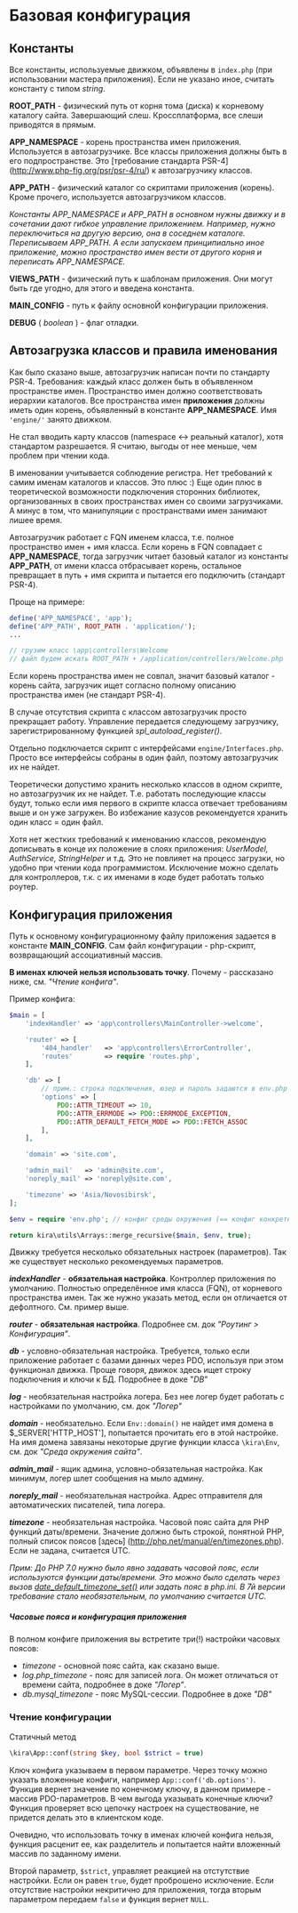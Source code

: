 # Базовая конфигурация

## Константы

Все константы, используемые движком, объявлены в `index.php` (при использовании мастера приложения). Если не указано иное, считать константу с типом *string*.

**ROOT_PATH** - физический путь от корня тома (диска) к корневому каталогу сайта. Завершающий слеш. Кроссплатформа, все слеши приводятся в прямым.

**APP_NAMESPACE** - корень пространства имен приложения. Используется в автозагрузчике. Все классы приложения должны быть в его подпространстве. Это [требование стандарта PSR-4] (http://www.php-fig.org/psr/psr-4/ru/) к автозагрузчику классов.

**APP_PATH** - физический каталог со скриптами приложения (корень). Кроме прочего, используется автозагрузчиком классов.

*Константы APP_NAMESPACE и APP_PATH в основном нужны движку и в сочетании дают гибкое управление приложением. Например, нужно переключиться на другую версию, она в соседнем каталоге. Переписываем APP_PATH. А если запускаем принципиально иное приложение, можно пространство имен вести от другого корня и переписать APP_NAMESPACE.*

**VIEWS_PATH** - физический путь к шаблонам приложения. Они могут быть где угодно, для этого и введена константа.

**MAIN_CONFIG** - путь к файлу основноЙ конфигурации приложения.

**DEBUG** ( *boolean* ) - флаг отладки.

## Автозагрузка классов и правила именования

Как было сказано выше, автозагрузчик написан почти по стандарту PSR-4. Требования: каждый класс должен быть в объявленном пространстве имен. Пространство имен должно соответствовать иерархии каталогов. Все пространства имен **приложения** должны иметь один корень, объявленный в константе **APP_NAMESPACE**. Имя `'engine/'`  занято движком.

Не стал вводить карту классов (namespace <-> реальный каталог), хотя стандартом разрешается. Я считаю, выгоды от нее меньше, чем проблем при чтении кода.

В именовании учитывается соблюдение регистра. Нет требований к самим именам каталогов и классов. Это плюс :) Еще один плюс в теоретической возможности подключения сторонних библиотек, организованных в своих пространствах имен со своими загрузчиками. А минус в том, что манипуляции с пространствами имен занимают лишее время.

Автозагрузчик работает с FQN именем класса, т.е. полное пространство имен + имя класса. Если корень в FQN совпадает с **APP_NAMESPACE**, тогда загрузчик читает базовый каталог из константы **APP_PATH**, от имени класса отбрасывает корень, остальное превращает в путь + имя скрипта и пытается его подключить (стандарт PSR-4).

Проще на примере:

```PHP
define('APP_NAMESPACE', 'app');
define('APP_PATH', ROOT_PATH . 'application/');
...

// грузим класс \app\controllers\Welcome
// файл будем искать ROOT_PATH + /application/controllers/Welcome.php
```

Если корень пространства имен не совпал, значит базовый каталог - корень сайта, загрузчик ищет согласно полному описанию пространства имен (не стандарт PSR-4).

В случае отсутствия скрипта с классом автозагрузчик просто прекращает работу. Управление передается следующему загрузчику, зарегистрированному функцией *spl_autoload_register()*.

Отдельно подключается скрипт с интерфейсами `engine/Interfaces.php`. Просто все интерфейсы собраны в один файл, поэтому автозагрузчик их не найдет.

Теоретически допустимо хранить несколько классов в одном скрипте, но автозагрузчик их не найдет. Т.е. работать последующие классы будут, только если имя первого в скрипте класса отвечает требованиям выше и он уже загружен. Во избежание казусов рекомендуется хранить один класс = один файл.

Хотя нет жестких требований к именованию классов, рекомендую дописывать в конце их положение в слоях приложения: *UserModel, AuthService, StringHelper* и т.д. Это не повлияет на процесс загрузки, но удобно при чтении кода программистом. Исключение можно сделать для контроллеров, т.к. с их именами в коде будет работать только роутер.

## Конфигурация приложения

Путь к основному конфигурационному файлу приложения задается в константе **MAIN_CONFIG**. Сам файл конфигурации - php-скрипт, возвращающий ассоциативный массив.

**В именах ключей нельзя использовать точку**. Почему - рассказано ниже, см. *"Чтение конфига"*.

Пример конфига:
```PHP
$main = [
    'indexHandler' => 'app\controllers\MainController->welcome',

    'router' => [
        '404_handler'   => 'app\controllers\ErrorController',
        'routes'        => require 'routes.php',
    ],

    'db' => [
        // прим.: строка подключения, юзер и пароль задаются в env.php
        'options' => [
            PDO::ATTR_TIMEOUT => 10,
            PDO::ATTR_ERRMODE => PDO::ERRMODE_EXCEPTION,
            PDO::ATTR_DEFAULT_FETCH_MODE => PDO::FETCH_ASSOC
        ],
    ],

    'domain' => 'site.com',

    'admin_mail'   => 'admin@site.com',
    'noreply_mail' => 'noreply@site.com',

    'timezone' => 'Asia/Novosibirsk',
];

$env = require 'env.php'; // конфиг среды окружения (== конфиг конкретного сервера)

return kira\utils\Arrays::merge_recursive($main, $env, true);

```

Движку требуется несколько обязательных настроек (параметров). Так же существует несколько рекомендуемых параметров.

***indexHandler***  - **обязательная настройка**. Контроллер приложения по умолчанию. Полностью определённое имя класса (FQN), от корневого пространства имен. Так же нужно указать метод, если он отличается от дефолтного. См. пример выше.

***router*** - **обязательная настройка**. Подробнее см. док *"Роутинг > Конфигурация"*.

***db*** - условно-обязательная настройка. Требуется, только если приложение работает с базами данных через PDO, используя при этом функционал движка. Проще говоря, движок здесь ищет строку подключения и ключи к БД. Подробнее в доке "*DB*"

***log*** - необязательная настройка логера. Без нее логер будет работать с настройками по умолчанию, см. док *"Логер"*

***domain*** - необязательно. Если `Env::domain()` не найдет имя домена в $_SERVER['HTTP_HOST'], попытается прочитать его в этой настройке. На имя домена завязаны некоторые другие функции класса `\kira\Env`, см. док *"Среда окружения сайта"*.

***admin_mail*** - ящик админа, условно-обязательная настройка. Как минимум, логер шлет сообщения на мыло админу.

***noreply_mail*** - необязательная настройка. Адрес отправителя для автоматических писателей, типа логера.

***timezone*** - необязательная настройка. Часовой пояс сайта для PHP функций даты/времени. Значение должно быть строкой, понятной PHP, полный список поясов [здесь] (http://php.net/manual/en/timezones.php). Если не задана, считается UTC.

*Прим: До PHP 7.0 нужно было явно задавать часовой пояс, если используются функции даты/времени. Это можно было сделать через вызов [date_default_timezone_set()](http://php.net/manual/en/function.date-default-timezone-set.php) или задать пояс в php.ini. В 7й версии требование стало необязательным, по умолчанию считается UTC.*


##### Часовые пояса и конфигурация приложения

В полном конфиге приложения вы встретите три(!) настройки часовых поясов:

- *timezone* - основной пояс сайта, как сказано выше.
- *log.php_timezone* - пояс для записей лога. Он может отличаться от времени сайта, подробнее в доке *"Логер"*.
- *db.mysql_timezone* - пояс MySQL-сессии. Подробнее в доке *"DB"*

### Чтение конфигурации

Статичный метод
```PHP
\kira\App::conf(string $key, bool $strict = true)
```

Ключ конфига указываем в первом параметре. Через точку можно указать вложенные конфиги, например `App::conf('db.options')`. Функция вернет значение по конечному ключу, в данном примере - массив PDO-параметров. В чем выгода указывать конечные ключи? Функция проверяет всю цепочку настроек на существование, не придется делать это в клиентском коде.

Очевидно, что использовать точку в именах ключей конфига нельзя, функция расценит ее, как разделитель и попытается найти вложенный массив по заданному имени.

Второй параметр, `$strict`, управляет реакцией на отстутствие настройки. Если он равен `true`, будет проброшено исключение. Если отсутствие настройки некритично для приложения, тогда вторым параметром передаем `false` и функция вернет `NULL`.
